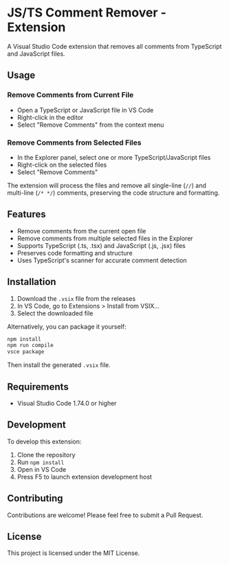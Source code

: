 # JS/TS Comment Remover - Extension

A Visual Studio Code extension that removes all comments from TypeScript and JavaScript files.

## Usage

### Remove Comments from Current File

- Open a TypeScript or JavaScript file in VS Code
- Right-click in the editor
- Select "Remove Comments" from the context menu

### Remove Comments from Selected Files

- In the Explorer panel, select one or more TypeScript/JavaScript files
- Right-click on the selected files
- Select "Remove Comments"

The extension will process the files and remove all single-line (`//`) and multi-line (`/* */`) comments, preserving the code structure and formatting.

## Features

- Remove comments from the current open file
- Remove comments from multiple selected files in the Explorer
- Supports TypeScript (.ts, .tsx) and JavaScript (.js, .jsx) files
- Preserves code formatting and structure
- Uses TypeScript's scanner for accurate comment detection

## Installation

1. Download the `.vsix` file from the releases
2. In VS Code, go to Extensions > Install from VSIX...
3. Select the downloaded file

Alternatively, you can package it yourself:

```bash
npm install
npm run compile
vsce package
```

Then install the generated `.vsix` file.

## Requirements

- Visual Studio Code 1.74.0 or higher

## Development

To develop this extension:

1. Clone the repository
2. Run `npm install`
3. Open in VS Code
4. Press F5 to launch extension development host

## Contributing

Contributions are welcome! Please feel free to submit a Pull Request.

## License

This project is licensed under the MIT License.
